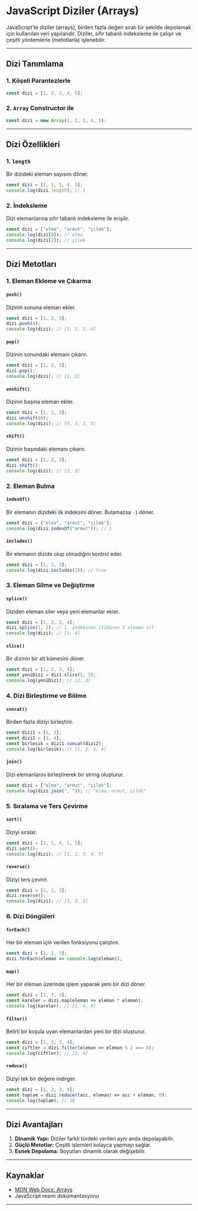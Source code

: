 
# JavaScript Diziler (Arrays)

JavaScript'te diziler (arrays), birden fazla değeri sıralı bir şekilde depolamak için kullanılan veri yapılarıdır. Diziler, sıfır tabanlı indeksleme ile çalışır ve çeşitli yöntemlerle (metotlarla) işlenebilir.

---

## Dizi Tanımlama

### 1. Köşeli Parantezlerle
```javascript
const dizi = [1, 2, 3, 4, 5];
```

### 2. `Array` Constructor ile
```javascript
const dizi = new Array(1, 2, 3, 4, 5);
```

---

## Dizi Özellikleri

### 1. `length`
Bir dizideki eleman sayısını döner.

```javascript
const dizi = [1, 2, 3, 4, 5];
console.log(dizi.length); // 5
```

### 2. İndeksleme
Dizi elemanlarına sıfır tabanlı indeksleme ile erişilir.

```javascript
const dizi = ["elma", "armut", "çilek"];
console.log(dizi[0]); // elma
console.log(dizi[2]); // çilek
```

---

## Dizi Metotları

### 1. Eleman Ekleme ve Çıkarma

#### `push()`
Dizinin sonuna eleman ekler.

```javascript
const dizi = [1, 2, 3];
dizi.push(4);
console.log(dizi); // [1, 2, 3, 4]
```

#### `pop()`
Dizinin sonundaki elemanı çıkarır.

```javascript
const dizi = [1, 2, 3];
dizi.pop();
console.log(dizi); // [1, 2]
```

#### `unshift()`
Dizinin başına eleman ekler.

```javascript
const dizi = [1, 2, 3];
dizi.unshift(0);
console.log(dizi); // [0, 1, 2, 3]
```

#### `shift()`
Dizinin başındaki elemanı çıkarır.

```javascript
const dizi = [1, 2, 3];
dizi.shift();
console.log(dizi); // [2, 3]
```

### 2. Eleman Bulma

#### `indexOf()`
Bir elemanın dizideki ilk indeksini döner. Bulamazsa `-1` döner.

```javascript
const dizi = ["elma", "armut", "çilek"];
console.log(dizi.indexOf("armut")); // 1
```

#### `includes()`
Bir elemanın dizide olup olmadığını kontrol eder.

```javascript
const dizi = [1, 2, 3];
console.log(dizi.includes(2)); // true
```

### 3. Eleman Silme ve Değiştirme

#### `splice()`
Diziden eleman siler veya yeni elemanlar ekler.

```javascript
const dizi = [1, 2, 3, 4];
dizi.splice(1, 2); // 1. indeksten itibaren 2 eleman sil
console.log(dizi); // [1, 4]
```

#### `slice()`
Bir dizinin bir alt kümesini döner.

```javascript
const dizi = [1, 2, 3, 4];
const yeniDizi = dizi.slice(1, 3);
console.log(yeniDizi); // [2, 3]
```

### 4. Dizi Birleştirme ve Bölme

#### `concat()`
Birden fazla diziyi birleştirir.

```javascript
const dizi1 = [1, 2];
const dizi2 = [3, 4];
const birlesik = dizi1.concat(dizi2);
console.log(birlesik); // [1, 2, 3, 4]
```

#### `join()`
Dizi elemanlarını birleştirerek bir string oluşturur.

```javascript
const dizi = ["elma", "armut", "çilek"];
console.log(dizi.join(", ")); // "elma, armut, çilek"
```

### 5. Sıralama ve Ters Çevirme

#### `sort()`
Diziyi sıralar.

```javascript
const dizi = [3, 1, 4, 1, 5];
dizi.sort();
console.log(dizi); // [1, 1, 3, 4, 5]
```

#### `reverse()`
Diziyi ters çevirir.

```javascript
const dizi = [1, 2, 3];
dizi.reverse();
console.log(dizi); // [3, 2, 1]
```

### 6. Dizi Döngüleri

#### `forEach()`
Her bir eleman için verilen fonksiyonu çalıştırır.

```javascript
const dizi = [1, 2, 3];
dizi.forEach(eleman => console.log(eleman));
```

#### `map()`
Her bir eleman üzerinde işlem yaparak yeni bir dizi döner.

```javascript
const dizi = [1, 2, 3];
const kareler = dizi.map(eleman => eleman * eleman);
console.log(kareler); // [1, 4, 9]
```

#### `filter()`
Belirli bir koşula uyan elemanlardan yeni bir dizi oluşturur.

```javascript
const dizi = [1, 2, 3, 4];
const ciftler = dizi.filter(eleman => eleman % 2 === 0);
console.log(ciftler); // [2, 4]
```

#### `reduce()`
Diziyi tek bir değere indirger.

```javascript
const dizi = [1, 2, 3, 4];
const toplam = dizi.reduce((acc, eleman) => acc + eleman, 0);
console.log(toplam); // 10
```

---

## Dizi Avantajları

1. **Dinamik Yapı:** Diziler farklı türdeki verileri aynı anda depolayabilir.
2. **Güçlü Metotlar:** Çeşitli işlemleri kolayca yapmayı sağlar.
3. **Esnek Depolama:** Boyutları dinamik olarak değişebilir.

---

## Kaynaklar
- [MDN Web Docs: Arrays](https://developer.mozilla.org/en-US/docs/Web/JavaScript/Reference/Global_Objects/Array)
- JavaScript resmi dokümantasyonu

---
